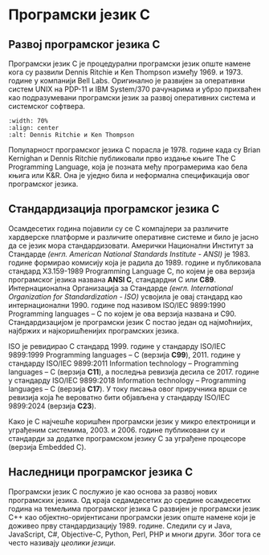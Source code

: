# Програмски језик C

## Развој програмског језика C

Програмски језик C је процедурални програмски језик опште намене кога су
развили Dennis Ritchie и Ken Thompson између 1969. и 1973. године у компанији
Bell Labs. Оригинално је развијен за оперативни систем UNIX на PDP-11 и IBM
System/370 рачунарима и убрзо прихваћен као подразумевани програмски језик за
развој оперативних система и системског софтвера.

```{image} images/thompson_ritchie.jpg
:width: 70%
:align: center
:alt: Dennis Ritchie и Ken Thompson
```

Популарност програмског језика C порасла је 1978. године када су Brian
Kernighan и Dennis Ritchie публиковали прво издање књиге The C Programming
Language, која је позната међу програмерима као бела књига или K&R. Она је
уједно била и неформална спецификација овог програмског језика.

## Стандардизација програмског језика C

Осамдесетих година појавили су се C компајлери за различите хардверске
платформе и различите оперативне системе и било је јасно да се језик мора
стандардизовати. Амерички Национални Институт за Стандарде
*(енгл. American National Standards Institute - ANSI)* је 1983. године формирао
комисију која је радила до 1989. године и публиковала стандард
X3.159-1989 Programming Language C, по којем је ова верзија програмског језика
названа **ANSI C**, стандардни C или **C89**. Интернационална Организација за
Стандарде *(енгл. International Organization for Standardization - ISO)*
усвојила је овај стандард као интернационални 1990. године под називом ISO/IEC
9899:1990 Programming languages – C по којем је ова верзија названа и C90.
Стандардизацијом је програмски језик C постао један од најмоћнијих, најбржих и
најкоришћенијих програмских језика.

ISO је ревидирао C стандард 1999. године у стандарду ISO/IEC 9899:1999
Programming languages – C (верзија **C99**), 2011. године у стандарду ISO/IEC
9899:2011 Information technology – Programming languages – C (верзија **C11**),
а последња ревизија десила се 2017. године у стандарду ISO/IEC 9899:2018
Information technology – Programming languages – C (верзија **C17**). У току
писања овог приручника врши се ревизија која ће вероватно бити објављена у
стандарду ISO/IEC 9899:2024 (верзија **C23**).

Како је C најчешће коришћен програмски језик у микро електроници и уграђеним
системима, 2003. и 2006. године публиковани су и стандарди за додатке
програмском језику C за уграђене процесоре (верзија Embedded C).

## Наследници програмског језика C

Програмски језик C послужио је као основа за развој нових програмских језика.
Од краја седамдесетих до средине осамдесетих година на темељима програмског
језика C развијен је програмски језик C++ као објектно-оријентисани програмски
језик опште намене који је доживео прву стандардизацију 1989. године. Следили
су и Java, JavaScript, C#, Objective-C, Python, Perl, PHP и многи други. Због
тога се често називају *цеолики језици*.
